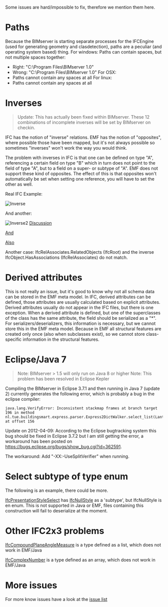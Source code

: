 Some issues are hard/impossible to fix, therefore we mention them here.

# Paths
Because the BIMserver is starting separate processes for the IFCEngine (used for generating geometry and clasdetection), paths are a peculiar (and operating system based) thing.
For windows:
Paths can contain spaces, but not multiple spaces together:
  * Right: "C:\Program Files\BIMserver 1.0"
  * Wrong: "C:\Program Files\BIMserver  1.0"
For OSX:
  * Paths cannot contain any spaces at all
For linux:
  * Paths cannot contain any spaces at all

# Inverses

> Update: This has actually been fixed within BIMserver. These 12 combinations of incomplete inverses will be set by BIMserver on checkin.

IFC has the notion of "inverse" relations. EMF has the notion of "opposites", where possible those have been mapped, but it's not always possible so sometimes "inverses" won't work the way you would think.

The problem with inverses in IFC is that one can be defined on type "A", referencing a certain field on type "B" which in turn does not point to the field of type "A", but to a field on a super- or subtype of "A". EMF does not support these kind of opposites. The effect of this is that opposites won't automatically be set when setting one reference, you will have to set the other as well.

Real IFC Example:

![Inverse](https://github.com/opensourceBIM/BIMserver/raw/master/Documentation/img/inverseproblem.png)

And another:

![Inverse2](https://github.com/opensourceBIM/BIMserver/raw/master/Documentation/img/inverses2.png)
[Discussion](http://support.bimserver.org/bimserver/topics/initialization_of_inverse_slots_in_ifcobject_hasassociations)

[And](http://support.bimserver.org/bimserver/topics/ifcelement_containedinspatialstructure_inverse_attribute_not_set)

[Also](https://github.com/opensourceBIM/BIMserver/issues/26)

Another case: IfcRelAssociates.RelatedObjects (IfcRoot) and the inverse IfcObject.HasAssociations (IfcRelAssociates) do not match.

# Derived attributes

This is not really an issue, but it's good to know why not all schema data can be stored in the EMF meta model. In IFC, derived attributes can be defined, those attributes are usually calculated based on explicit attributes. Derived attributes usually do not appear in the IFC files, but there is one exception. When a derived attribute is defined, but one of the superclasses of the class has the same attribute, the field should be serialized as a "*". For serializers/deserializers, this information is necessary, but we cannot store this in the EMF meta model. Because in EMF all structural features are created only once (also when subclasses exist), so we cannot store class-specific information in the structural features.

# Eclipse/Java 7

> Note: BIMserver > 1.5 will only run on Java 8 or higher
> Note: This problem has been resolved in Eclipse Kepler

Compiling the BIMserver in Eclipse 3.7.1 and then running in Java 7 (update 2) currently generates the following error, which is probably a bug in the eclipse compiler:

```
java.lang.VerifyError: Inconsistent stackmap frames at branch target 196 in method nl.tue.buildingsmart.express.parser.Express2DictWalker.select_list(Lantlr/collections/AST;)Ljava/util/List; at offset 156
```

Update on 2012-04-09: According to the Eclipse bugtracking system this bug should be fixed in Eclipse 3.7.2 but I am still getting the error, a workaround has been posted on https://bugs.eclipse.org/bugs/show_bug.cgi?id=362591.

The workaround: Add "-XX:-UseSplitVerifier" when running.

# Select subtype of type enum

The following is an example, there could be more.

[IfcPresentationStyleSelect](http://www.steptools.com/support/stdev_docs/express/ifc2x3/html/t_ifcpr-30.html) has [IfcNullStyle](http://www.steptools.com/support/stdev_docs/express/ifc2x3/html/t_ifcnu-02.html) as a 'subtype', but IfcNullStyle is en enum. This is not supported in Java or EMF, files containing this construction will fail to deserialize at the moment.

# Other IFC2x3 problems

[IfcCompoundPlaneAngleMeasure](http://www.steptools.com/support/stdev_docs/express/ifc2x3/html/t_ifcco-03.html) is a type defined as a list, which does not work in EMF/Java

[IfcComplexNumber](http://www.steptools.com/support/stdev_docs/express/ifc2x3/html/t_ifcco-07.html) is a type defined as an array, which does not work in EMF/Java

# More issues
For more know issues have a look at the [issue list](https://github.com/opensourceBIM/BIMserver/issues?state=open)
